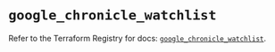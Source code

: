 # `google_chronicle_watchlist`

Refer to the Terraform Registry for docs: [`google_chronicle_watchlist`](https://registry.terraform.io/providers/hashicorp/google/6.48.0/docs/resources/chronicle_watchlist).
